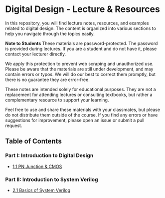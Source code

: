 # Digital Design - Lecture & Resources

In this repository, you will find lecture notes, resources, and examples related to digital design. The content is organized into various sections to help you navigate through the topics easily.

**Note to Students**
These materials are password-protected. The password is provided during lectures. If you are a student and do not have it, please contact your lecturer directly.

We apply this protection to prevent web scraping and unauthorized use. Please be aware that the materials are still under development, and may contain errors or typos. We will do our best to correct them promptly, but there is no guarantee they are error-free.

These notes are intended solely for educational purposes. They are not a replacement for attending lectures or consulting textbooks, but rather a complementary resource to support your learning.

Feel free to use and share these materials with your classmates, but please do not distribute them outside of the course. If you find any errors or have suggestions for improvement, please open an issue or submit a pull request.


## Table of Contents

### Part I: Introduction to Digital Design
- [1.1 PN Junction & CMOS](./01-Intro.md)
<!-- TOC -- IGNORE 
- [1.2 Digital Integrated Circuit](./02-DIC.md)
- [1.3 FPGA](./03-FPGA.md)
--->
### Part II: Introduction to System Verilog
- [2.1 Basics of System Verilog](./04-IntrotoSV.md)

